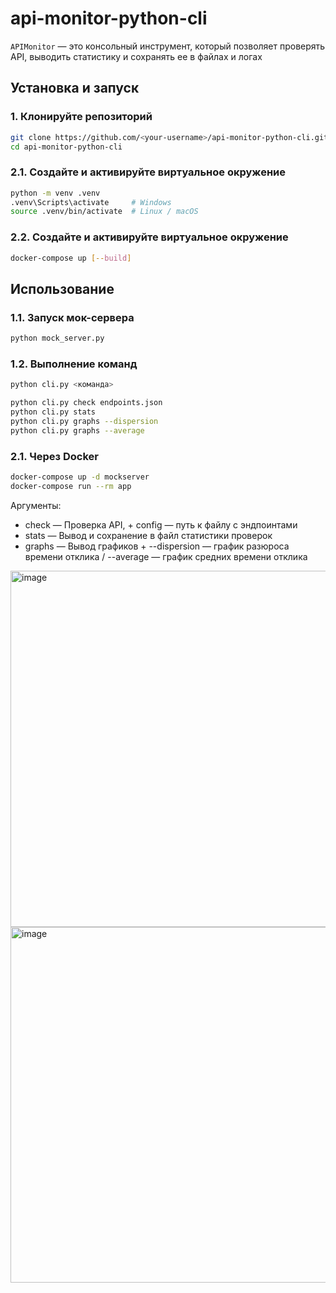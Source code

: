 # api-monitor-python-cli

`APIMonitor` — это консольный инструмент, который позволяет проверять API, выводить статистику и сохранять ее в файлах и логах

## Установка и запуск

### 1. Клонируйте репозиторий

```bash
git clone https://github.com/<your-username>/api-monitor-python-cli.git
cd api-monitor-python-cli
```

### 2.1. Создайте и активируйте виртуальное окружение

```bash
python -m venv .venv
.venv\Scripts\activate     # Windows
source .venv/bin/activate  # Linux / macOS
```

### 2.2. Создайте и активируйте виртуальное окружение

```bash
docker-compose up [--build]
```

## Использование

### 1.1. Запуск мок-сервера

```bash
python mock_server.py
```

### 1.2. Выполнение команд

```bash
python cli.py <команда>

python cli.py check endpoints.json
python cli.py stats
python cli.py graphs --dispersion
python cli.py graphs --average
```

### 2.1. Через Docker

```bash
docker-compose up -d mockserver
docker-compose run --rm app
```

Аргументы:

- check — Проверка API, + config — путь к файлу с эндпоинтами
- stats — Вывод и сохранение в файл статистики проверок
- graphs — Вывод графиков + --dispersion — график разюроса времени отклика / --average — график средних времени отклика

<img width="998" height="570" alt="image" src="https://github.com/user-attachments/assets/acbe6a50-dd87-4cfe-b959-da3b3363ffa0" />
<img width="997" height="569" alt="image" src="https://github.com/user-attachments/assets/d0aa794a-c5c1-4a67-bc1a-e14f4c09b679" />



